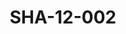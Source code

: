 ---
pid: SHA-12-002
title: SHA-12-002
language: en
original_label: 
rights: Sharhabil Ahmed
location_of_original: Sharhabil Ahmed
photographer_or_studio: 
scanned_from: photograph 9.4 by 13.3
_date: 1960s
location: Khartoum
description: Sharhabil Ahmed and his band including Zakia Abu Gasim
additional_notes: 
permission_display: 'yes'
on_server: 'no'
on_website: 'no'
permalink: /photopages/en/SHA-12-002
layout: photo-page
---